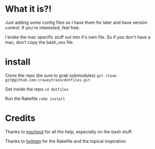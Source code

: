 # What it is?!
Just adding some config files so I have them for later and have version control. If you're interested, feel free.

I broke the mac specific stuff out into it's own file. So if you don't have a mac, don't copy the bash_osx file.

# install
Clone the repo (be sure to grab submodules)
`git clone git@github.com:craveytrain/dotfiles.git`

Get inside the repo
`cd dotfiles`

Run the Rakefile
`rake install`

# Credits
Thanks to [mschout](https://github.com/mschout) for all the help, especially on the bash stuff.

Thanks to [holman](https://github.com/holman) for the Rakefile and the topical inspiration.
